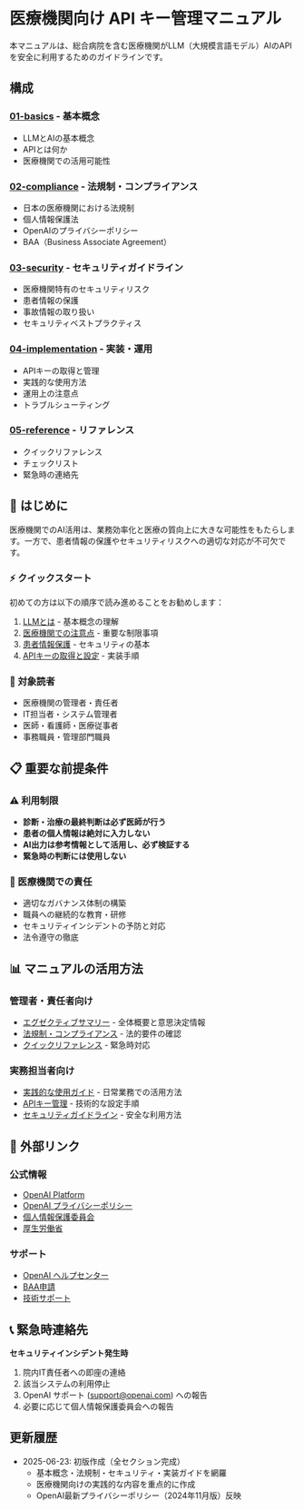 # 医療機関向け API キー管理マニュアル

本マニュアルは、総合病院を含む医療機関がLLM（大規模言語モデル）AIのAPIを安全に利用するためのガイドラインです。

## 構成

### [01-basics](./docs/01-basics/) - 基本概念
- LLMとAIの基本概念
- APIとは何か
- 医療機関での活用可能性

### [02-compliance](./docs/02-compliance/) - 法規制・コンプライアンス
- 日本の医療機関における法規制
- 個人情報保護法
- OpenAIのプライバシーポリシー
- BAA（Business Associate Agreement）

### [03-security](./docs/03-security/) - セキュリティガイドライン
- 医療機関特有のセキュリティリスク
- 患者情報の保護
- 事故情報の取り扱い
- セキュリティベストプラクティス

### [04-implementation](./docs/04-implementation/) - 実装・運用
- APIキーの取得と管理
- 実践的な使用方法
- 運用上の注意点
- トラブルシューティング

### [05-reference](./docs/05-reference/) - リファレンス
- クイックリファレンス
- チェックリスト
- 緊急時の連絡先

## 🚀 はじめに

医療機関でのAI活用は、業務効率化と医療の質向上に大きな可能性をもたらします。一方で、患者情報の保護やセキュリティリスクへの適切な対応が不可欠です。

### ⚡ クイックスタート
初めての方は以下の順序で読み進めることをお勧めします：
1. [LLMとは](./docs/01-basics/01-what-is-llm.md) - 基本概念の理解
2. [医療機関での注意点](./docs/01-basics/03-medical-considerations.md) - 重要な制限事項
3. [患者情報保護](./docs/03-security/02-patient-data-protection.md) - セキュリティの基本
4. [APIキーの取得と設定](./docs/04-implementation/01-api-key-setup.md) - 実装手順

### 🎯 対象読者
- 医療機関の管理者・責任者
- IT担当者・システム管理者
- 医師・看護師・医療従事者
- 事務職員・管理部門職員

## 📋 重要な前提条件

### ⚠️ 利用制限
- **診断・治療の最終判断は必ず医師が行う**
- **患者の個人情報は絶対に入力しない**
- **AI出力は参考情報として活用し、必ず検証する**
- **緊急時の判断には使用しない**

### 🏥 医療機関での責任
- 適切なガバナンス体制の構築
- 職員への継続的な教育・研修
- セキュリティインシデントの予防と対応
- 法令遵守の徹底

## 📊 マニュアルの活用方法

### 管理者・責任者向け
- [エグゼクティブサマリー](./docs/05-reference/02-executive-summary.md) - 全体概要と意思決定情報
- [法規制・コンプライアンス](./docs/02-compliance/) - 法的要件の確認
- [クイックリファレンス](./docs/05-reference/01-quick-reference.md) - 緊急時対応

### 実務担当者向け
- [実践的な使用ガイド](./docs/04-implementation/02-practical-usage.md) - 日常業務での活用方法
- [APIキー管理](./docs/04-implementation/01-api-key-setup.md) - 技術的な設定手順
- [セキュリティガイドライン](./docs/03-security/) - 安全な利用方法

## 🔗 外部リンク

### 公式情報
- [OpenAI Platform](https://platform.openai.com/)
- [OpenAI プライバシーポリシー](https://openai.com/ja-JP/policies/row-privacy-policy/)
- [個人情報保護委員会](https://www.ppc.go.jp/)
- [厚生労働省](https://www.mhlw.go.jp/)

### サポート
- [OpenAI ヘルプセンター](https://help.openai.com/)
- [BAA申請](mailto:baa@openai.com)
- [技術サポート](mailto:support@openai.com)

## 📞 緊急時連絡先

**セキュリティインシデント発生時**
1. 院内IT責任者への即座の連絡
2. 該当システムの利用停止
3. OpenAI サポート (support@openai.com) への報告
4. 必要に応じて個人情報保護委員会への報告

## 更新履歴

- 2025-06-23: 初版作成（全セクション完成）
  - 基本概念・法規制・セキュリティ・実装ガイドを網羅
  - 医療機関向けの実践的な内容を重点的に作成
  - OpenAI最新プライバシーポリシー（2024年11月版）反映